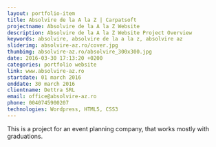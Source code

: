 ```yaml
---
layout: portfolio-item
title: Absolvire de la A la Z | Carpatsoft
projectname: Absolvire de la A la Z Website
description: Absolvire de la A la Z Website Project Overview
keywords: absolvire, absolvire de la a la z, absolvire az
sliderimg: absolvire-az.ro/cover.jpg
thumbimg: absolvire-az.ro/absolvire_300x300.jpg
date: 2016-03-30 17:13:20 +0200
categories: portfolio website
link: www.absolvire-az.ro
startdate: 01 march 2016
enddate: 30 march 2016
clientname: Dettra SRL
email: office@absolvire-az.ro
phone: 0040745900207
technologies: Wordpress, HTML5, CSS3
---
```


This is a project for an event planning company, that works mostly with graduations.